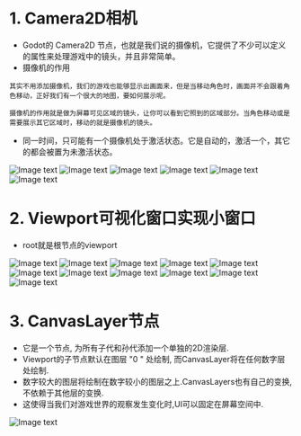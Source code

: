 # 1. Camera2D相机

- Godot的 Camera2D 节点，也就是我们说的摄像机，它提供了不少可以定义的属性来处理游戏中的镜头，并且非常简单。
- 摄像机的作用

```
其实不用添加摄像机，我们的游戏也能够显示出画面来，但是当移动角色时，画面并不会跟着角色移动，正好我们有一个很大的地图，要如何展示呢。

摄像机的作用就是做为屏幕可见区域的镜头，让你可以看到它照到的区域部分。当角色移动或是需要展示其它区域时，移动的就是摄像机的镜头。
```

- 同一时间，只可能有一个摄像机处于激活状态。它是自动的，激活一个，其它的都会被置为未激活状态。

![Image text](image/camera1.png)
![Image text](image/camera2.png)
![Image text](image/camera3.png)
![Image text](image/camera4.png)
![Image text](image/camera5.png)
![Image text](image/camera6.png)

# 2. Viewport可视化窗口实现小窗口

- root就是根节点的viewport

![Image text](image/viewport1.png)
![Image text](image/viewport2.png)
![Image text](image/viewport3.png)
![Image text](image/viewport4.png)
![Image text](image/viewport5.png)
![Image text](image/viewport6.png)
![Image text](image/viewport7.png)
![Image text](image/viewport8.png)
![Image text](image/viewport9.png)
![Image text](image/viewport10.png)
![Image text](image/viewport11.png)

# 3. CanvasLayer节点

- 它是一个节点, 为所有子代和孙代添加一个单独的2D渲染层.
- Viewport的子节点默认在图层 "0 " 处绘制, 而CanvasLayer将在任何数字层处绘制.
- 数字较大的图层将绘制在数字较小的图层之上.CanvasLayers也有自己的变换, 不依赖于其他层的变换.
- 这使得当我们对游戏世界的观察发生变化时,UI可以固定在屏幕空间中.

![Image text](image/canvaslayers.png)

